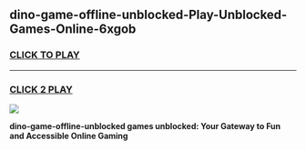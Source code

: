
## dino-game-offline-unblocked-Play-Unblocked-Games-Online-6xgob
<h3>
<a href="https://premium76.site?title=dino-game-offline-unblocked&ref=25A">CLICK TO PLAY</a></h3>
<hr>

<h3>
<a href="https://premium76.site?title=dino-game-offline-unblocked&ref=25A">CLICK 2 PLAY</a>
  
</h3>

<a href="https://premium76.site?title=dino-game-offline-unblocked&ref=25A"><img src="https://clearcache.store/games.png"></a>


**dino-game-offline-unblocked games unblocked: Your Gateway to Fun and Accessible Online Gaming**
